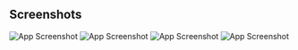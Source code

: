 
## Screenshots

![App Screenshot](/1.jpg)
![App Screenshot](/2.jpg)
![App Screenshot](/3.jpg)
![App Screenshot](/4.jpg)

